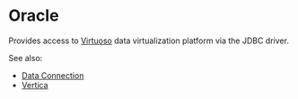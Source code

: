 <!-- TITLE: Vertica -->
<!-- SUBTITLE: -->

# Oracle

Provides access to [Virtuoso](https://virtuoso.openlinksw.com/) data
virtualization platform via the JDBC driver. 

See also:

  * [Data Connection](../data-connection.md)
  * [Vertica](https://www.vertica.com/overview/)
